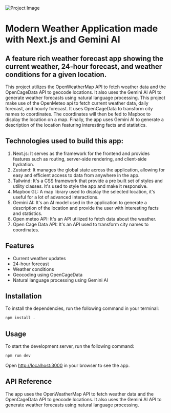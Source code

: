 
![Project Image](https://centriafi-my.sharepoint.com/:i:/g/personal/ahmed_boulakhras_centria_fi/Edc9D4JbjLlPqdsX8iSGfM8BUyKlsWAsFOBge_YZUrSiRw?e=coD80B)

# Modern Weather Application made with Next.js and Gemini AI
## A feature rich weather forecast app showing the current weather, 24-hour forecast, and weather conditions for a given location. 

This project utilizes the OpenWeatherMap API to fetch weather data and the OpenCageData API to geocode locations. It also uses the Gemini AI API to generate weather forecasts using natural language processing.
This project make use of the OpenMeteo api to fetch current weather data, daily forecast, and hourly forecast. It uses OpenCageData to transform city names to coordinates. The coordinates will then be fed to Mapbox to display the location on a map.
Finally, the app uses Gemini AI to generate a description of the location featuring interesting facts and statistics.

## Technologies used to build this app: 

1. Next.js: It serves as the framework for the frontend and provides features such as routing, server-side rendering, and client-side hydration.
2. Zustand: It manages the global state across the application, allowing for easy and efficient access to data from anywhere in the app.   
3. Tailwind: It's a CSS framework that provide a pre built set of styles and utility classes. It's used to style the app and make it responsive.
4. Mapbox GL: A map library used to display the selected location, it's useful for a lot of advanced interactions.
5. Gemini AI: It's an AI model used in the application to generate a description of the location and provide the user with interesting facts and statistics.
6. Open meteo API: It's an API utilized to fetch data about the weather.
7. Open Cage Data API: It's an API used to transform city names to coordinates.


## Features

- Current weather updates
- 24-hour forecast
- Weather conditions
- Geocoding using OpenCageData
- Natural language processing using Gemini AI

## Installation

To install the dependencies, run the following command in your terminal:

```bash
npm install .
```

## Usage

To start the development server, run the following command:

```bash
npm run dev
```

Open [http://localhost:3000](http://localhost:3000) in your browser to see the app.

## API Reference

The app uses the OpenWeatherMap API to fetch weather data and the OpenCageData API to geocode locations. It also uses the Gemini AI API to generate weather forecasts using natural language processing.



